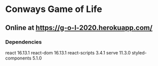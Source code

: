 # Conways Game of Life 

## Online at https://g-o-l-2020.herokuapp.com/

### Dependencies
  
  react 16.13.1
  react-dom 16.13.1
  react-scripts 3.4.1
  serve 11.3.0
  styled-components 5.1.0
  
